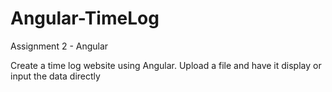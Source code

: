 # Angular-TimeLog
Assignment 2 - Angular

Create a time log website using Angular. Upload a file and have it display or input the data directly
